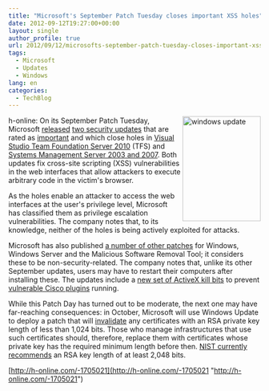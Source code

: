 ```yaml
---
title: "Microsoft's September Patch Tuesday closes important XSS holes"
date: 2012-09-12T19:27:00+00:00
layout: single
author_profile: true
url: 2012/09/12/microsofts-september-patch-tuesday-closes-important-xss-holes/
tags:
  - Microsoft
  - Updates
  - Windows
lang: en
categories: 
  - TechBlog
---
```

<a href="http://lh5.ggpht.com/-ZMGeRyOvRxA/UFDbAZR71yI/AAAAAAAAHbo/ao_SvXZuY1A/s1600-h/windows%252520update%25255B3%25255D.jpg" target="_blank"><img title="windows update" border="0" alt="windows update" align="right" src="http://lh3.ggpht.com/-q6lLiDU5wLY/UFDbCTI9vsI/AAAAAAAAHbw/WcIc04ez6X8/windows%252520update_thumb%25255B5%25255D.jpg?imgmax=800" width="156" height="209" /></a>h-online: On its September Patch Tuesday, Microsoft [released](http://blogs.technet.com/b/msrc/archive/2012/09/11/update-tuesday-overview-for-september-2012.aspx) [two security updates](http://technet.microsoft.com/en-us/security/bulletin/ms12-sep) that are rated as [important](http://technet.microsoft.com/en-US/security/gg309177) and which close holes in [Visual Studio Team Foundation Server 2010](http://technet.microsoft.com/en-US/security/bulletin/ms12-061) (TFS) and [Systems Management Server 2003 and 2007](http://technet.microsoft.com/en-US/security/bulletin/ms12-062). Both updates fix cross-site scripting (XSS) vulnerabilities in the web interfaces that allow attackers to execute arbitrary code in the victim's browser. 

As the holes enable an attacker to access the web interfaces at the user's privilege level, Microsoft has classified them as privilege escalation vulnerabilities. The company notes that, to its knowledge, neither of the holes is being actively exploited for attacks. 

Microsoft has also published [a number of other patches](http://support.microsoft.com/kb/894199) for Windows, Windows Server and the Malicious Software Removal Tool; it considers these to be non-security-related. The company notes that, unlike its other September updates, users may have to restart their computers after installing these. The updates include a [new set of ActiveX kill bits](http://technet.microsoft.com/en-us/security/advisory/2736233) to prevent [vulnerable Cisco plugins](http://www.h-online.com/news/item/Cisco-closes-holes-in-its-VPN-client-and-security-appliances-1623170.html) running. 

While this Patch Day has turned out to be moderate, the next one may have far-reaching consequences: in October, Microsoft will use Windows Update to deploy a patch that will [invalidate](http://www.h-online.com/news/item/Mini-Patch-Tuesday-coming-from-Microsoft-1702669.html) any certificates with an RSA private key length of less than 1,024 bits. Those who manage infrastructures that use such certificates should, therefore, replace them with certificates whose private key has the required minimum length before then. [NIST currently recommends](http://csrc.nist.gov/publications/nistpubs/800-131A/sp800-131A.pdf) an RSA key length of at least 2,048 bits. 

[http://h-online.com/-1705021](http://h-online.com/-1705021 "http://h-online.com/-1705021")